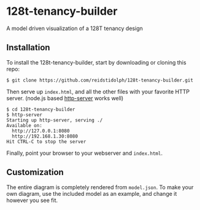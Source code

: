 # 128t-tenancy-builder
A model driven visualization of a 128T tenancy design

## Installation
To install the 128t-tenancy-builder, start by downloading or cloning this repo:
```
$ git clone https://github.com/reidstidolph/128t-tenancy-builder.git
```
Then serve up `index.html`, and all the other files with your favorite HTTP server.
(node.js based [http-server](https://www.npmjs.com/package/http-server) works well)
```
$ cd 128t-tenancy-builder
$ http-server
Starting up http-server, serving ./
Available on:
  http://127.0.0.1:8080
  http://192.168.1.30:8080
Hit CTRL-C to stop the server
```
Finally, point your browser to your webserver and `index.html`.

## Customization
The entire diagram is completely rendered from `model.json`. To make your own diagram, use the included model as an example, and change it however you see fit.
